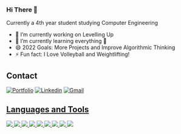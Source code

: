 ### Hi There 👋 

Currently a 4th year student studying Computer Engineering 
- 🔭 I’m currently working on Levelling Up
- 🌱 I’m currently learning everything 🤣
- 😄 2022 Goals: More Projects and Improve Algorithmic Thinking
- ⚡ Fun fact: I Love Volleyball and Weightlifting!

## Contact

<a target="_blank" href="https://www.keithtang.io/">![Portfolio](https://img.shields.io/badge/website-000000?style=for-the-badge&logo=About.me&logoColor=white)</a>
<a href="https://www.linkedin.com/in/keith-tang28/">![Linkedin](https://img.shields.io/badge/LinkedIn-0077B5?style=for-the-badge&logo=linkedin&logoColor=white)</a>
<a href="mailto:keithtang28@gmail.com">![Gmail](https://img.shields.io/badge/Gmail-D14836?style=for-the-badge&logo=gmail&logoColor=white) 
  
## Languages and Tools
  
<img src="https://img.shields.io/badge/React-20232A?style=for-the-badge&logo=react&logoColor=61DAFB">  
<img src="https://img.shields.io/badge/JavaScript-323330?style=for-the-badge&logo=javascript&logoColor=F7DF1E">
<img src="https://img.shields.io/badge/Python-FFD43B?style=for-the-badge&logo=python&logoColor=darkgreen">
<img src="https://img.shields.io/badge/HTML5-E34F26?style=for-the-badge&logo=html5&logoColor=white">
<img src="https://img.shields.io/badge/CSS3-1572B6?style=for-the-badge&logo=css3&logoColor=white">
<img src="https://img.shields.io/badge/GitHub-100000?style=for-the-badge&logo=github&logoColor=white">
<img src="https://img.shields.io/badge/Jenkins-D24939?style=for-the-badge&logo=Jenkins&logoColor=white">
<img src="https://img.shields.io/badge/Docker-2CA5E0?style=for-the-badge&logo=docker&logoColor=white">
<img src="https://img.shields.io/badge/Visual_Studio_Code-0078D4?style=for-the-badge&logo=visual%20studio%20code&logoColor=white">

<!--
**Keitech/Keitech** is a ✨ _special_ ✨ repository because its `README.md` (this file) appears on your GitHub profile.

Here are some ideas to get you started:

- 🔭 I’m currently working on ...
- 🌱 I’m currently learning ...
- 👯 I’m looking to collaborate on ...
- 🤔 I’m looking for help with ...
- 💬 Ask me about ...
- 📫 How to reach me: ...
- 😄 Pronouns: ...
- ⚡ Fun fact: ...

https://github.com/alexandresanlim/Badges4-README.md-Profile#-analytics-
-->
